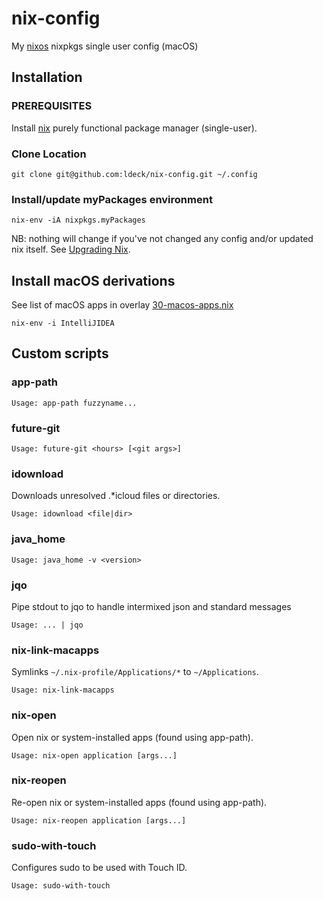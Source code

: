 # nix-config #

My [nixos](https://nixos.org) nixpkgs single user config (macOS)


## Installation ##

### PREREQUISITES ###

Install [nix](https://nixos.org/nix/) purely functional package manager (single-user).

### Clone Location ###

``` shell
git clone git@github.com:ldeck/nix-config.git ~/.config
```

### Install/update myPackages environment ###

``` shell
nix-env -iA nixpkgs.myPackages
```

NB: nothing will change if you've not changed any config and/or updated nix itself. See [Upgrading Nix](https://nixos.org/manual/nix/unstable/installation/upgrading.html).


## Install macOS derivations ##

See list of macOS apps in overlay [30-macos-apps.nix](nixpkgs/overlays/30-macos-apps.nix)

``` shell
nix-env -i IntelliJIDEA
```

## Custom scripts ##

### app-path ###

    Usage: app-path fuzzyname...

### future-git ###

    Usage: future-git <hours> [<git args>]

### idownload ###

Downloads unresolved .*icloud files or directories.

    Usage: idownload <file|dir>

### java_home ###

    Usage: java_home -v <version>

### jqo ###

Pipe stdout to jqo to handle intermixed json and standard messages

    Usage: ... | jqo

### nix-link-macapps ###

Symlinks `~/.nix-profile/Applications/*` to `~/Applications`.

    Usage: nix-link-macapps

### nix-open ###

Open nix or system-installed apps (found using app-path).

    Usage: nix-open application [args...]

### nix-reopen ###

Re-open nix or system-installed apps (found using app-path).

    Usage: nix-reopen application [args...]

### sudo-with-touch ###

Configures sudo to be used with Touch ID.

    Usage: sudo-with-touch
